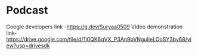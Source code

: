 # Podcast
Google developers link  -https://g.dev/Suryaa0509
Video demonstration link-https://drive.google.com/file/d/1I0QK6qVX_P3An9bVNgujIeLOoSY3by68/view?usp=drivesdk
